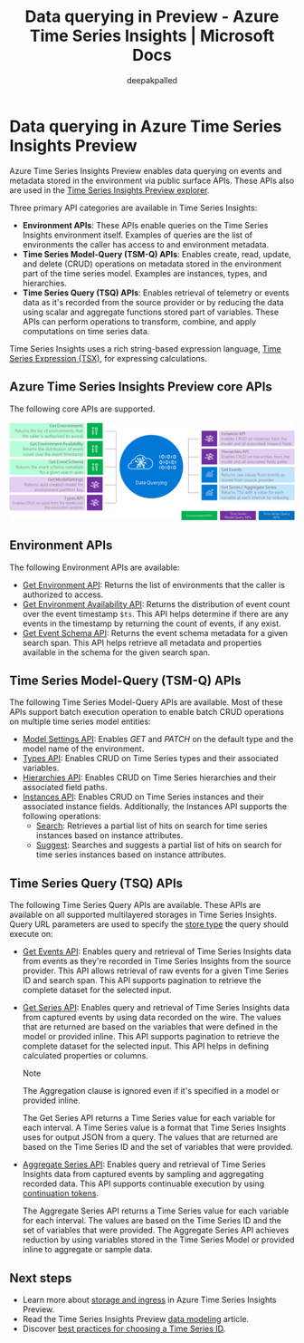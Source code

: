 ﻿---
title: 'Data querying in Preview - Azure Time Series Insights | Microsoft Docs'
description: Learn about Azure Time Series Insights Preview data querying.
author: deepakpalled
ms.author: dpalled
manager: cshankar
ms.workload: big-data
ms.service: time-series-insights
services: time-series-insights
ms.topic: conceptual
ms.date: 10/21/2019
ms.custom: seodec18
---

# Data querying in Azure Time Series Insights Preview

Azure Time Series Insights Preview enables data querying on events and metadata stored in the environment via public surface APIs. These APIs also are used in the [Time Series Insights Preview explorer](./time-series-insights-update-explorer.md).

Three primary API categories are available in Time Series Insights:

* **Environment APIs**: These APIs enable queries on the Time Series Insights environment itself. Examples of queries are the list of environments the caller has access to and environment metadata.
* **Time Series Model-Query (TSM-Q) APIs**: Enables create, read, update, and delete (CRUD) operations on metadata stored in the environment part of the time series model. Examples are instances, types, and hierarchies.
* **Time Series Query (TSQ) APIs**: Enables retrieval of telemetry or events data as it's recorded from the source provider or by reducing the data using scalar and aggregate functions stored part of variables. These APIs can perform operations to transform, combine, and apply computations on time series data.

Time Series Insights uses a rich string-based expression language, [Time Series Expression (TSX)](https://docs.microsoft.com/rest/api/time-series-insights/preview-tsx), for expressing calculations.

## Azure Time Series Insights Preview core APIs

The following core APIs are supported.

[![Time Series Query overview](media/v2-update-tsq/tsq.png)](media/v2-update-tsq/tsq.png#lightbox)

## Environment APIs

The following Environment APIs are available:

* [Get Environment API](/rest/api/time-series-insights/management/environments/get): Returns the list of environments that the caller is authorized to access.
* [Get Environment Availability API](/rest/api/time-series-insights/dataaccess(preview)/query/getavailability): Returns the distribution of event count over the event timestamp `$ts`. This API helps determine if there are any events in the timestamp by returning the count of events, if any exist.
* [Get Event Schema API](/rest/api/time-series-insights/dataaccess(preview)/query/geteventschema): Returns the event schema metadata for a given search span. This API helps retrieve all metadata and properties available in the schema for the given search span.

## Time Series Model-Query (TSM-Q) APIs

The following Time Series Model-Query APIs are available. Most of these APIs support batch execution operation to enable batch CRUD operations on multiple time series model entities:

* [Model Settings API](https://docs.microsoft.com/rest/api/time-series-insights/preview-model#model-settings-api): Enables *GET* and *PATCH* on the default type and the model name of the environment.
* [Types API](https://docs.microsoft.com/rest/api/time-series-insights/preview-model#types-api): Enables CRUD on Time Series types and their associated variables.
* [Hierarchies API](https://docs.microsoft.com/rest/api/time-series-insights/preview-model#hierarchies-api): Enables CRUD on Time Series hierarchies and their associated field paths.
* [Instances API](https://docs.microsoft.com/rest/api/time-series-insights/preview-model#instances-api): Enables CRUD on Time Series instances and their associated instance fields. Additionally, the Instances API supports the following operations:
  * [Search](https://docs.microsoft.com/rest/api/time-series-insights/dataaccess(preview)/timeseriesinstances/search): Retrieves a partial list of hits on search for time series instances based on instance attributes.
  * [Suggest](https://docs.microsoft.com/rest/api/time-series-insights/dataaccess(preview)/timeseriesinstances/suggest): Searches and suggests a partial list of hits on search for time series instances based on instance attributes.

## Time Series Query (TSQ) APIs

The following Time Series Query APIs are available. These APIs are available on all supported multilayered storages in Time Series Insights. Query URL parameters are used to specify the [store type](https://docs.microsoft.com/rest/api/time-series-insights/dataaccess(preview)/query/execute#uri-parameters) the query should execute on:

* [Get Events API](/rest/api/time-series-insights/dataaccess(preview)/query/execute#getevents): Enables query and retrieval of Time Series Insights data from events as they're recorded in Time Series Insights from the source provider. This API allows retrieval of raw events for a given Time Series ID and search span. This API supports pagination to retrieve the complete dataset for the selected input. 

* [Get Series API](/rest/api/time-series-insights/dataaccess(preview)/query/execute#getseries): Enables query and retrieval of Time Series Insights data from captured events by using data recorded on the wire. The values that are returned are based on the variables that were defined in the model or provided inline. This API supports pagination to retrieve the complete dataset for the selected input. This API helps in defining calculated properties or columns.

    >[!NOTE]
    > The Aggregation clause is ignored even if it's specified in a model or provided inline.

  The Get Series API returns a Time Series value for each variable for each interval. A Time Series value is a format that Time Series Insights uses for output JSON from a query. The values that are returned are based on the Time Series ID and the set of variables that were provided.

* [Aggregate Series API](/rest/api/time-series-insights/dataaccess(preview)/query/execute#aggregatevariable): Enables query and retrieval of Time Series Insights data from captured events by sampling and aggregating recorded data. This API supports continuable execution by using [continuation tokens](https://docs.microsoft.com/rest/api/time-series-insights/dataaccess(preview)/query/execute#queryresultpage).

  The Aggregate Series API returns a Time Series value for each variable for each interval. The values are based on the Time Series ID and the set of variables that were provided. The Aggregate Series API achieves reduction by using variables stored in the Time Series Model or provided inline to aggregate or sample data.

## Next steps

- Learn more about [storage and ingress](./time-series-insights-update-storage-ingress.md) in Azure Time Series Insights Preview.
- Read the Time Series Insights Preview [data modeling](./time-series-insights-update-tsm.md) article.
- Discover [best practices for choosing a Time Series ID](./time-series-insights-update-how-to-id.md).
